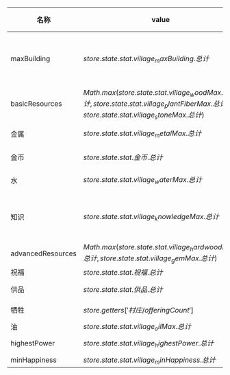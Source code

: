 | 名称  | value | milestones | 圣遗物 | display | 上限  |
| --- | ----- | ---------- | --- | ------- | --- |
| maxBuilding | $store.state.stat.village_maxBuilding.总计$ | $\text{四舍五入}(lvl  \cdot  25  \cdot  {(1.2)}^{lvl} + 35)$ | {"3":"泥砖","4":"钥匙链","5":"金钥匙"} |  |  |
| basicResources | $Math.max(store.state.stat.village_woodMax.总计, store.state.stat.village_plantFiberMax.总计, store.state.stat.village_stoneMax.总计)$ | ${(10)}^{lvl}  \cdot  10K$ | {"3":"树苗"} |  |  |
| 金属 | $store.state.stat.village_metalMax.总计$ | ${(10)}^{lvl}  \cdot  5000$ | {"3":"螺丝刀"} |  |  |
| 金币 | $store.state.stat.金币.总计$ | ${(16)}^{lvl}  \cdot  2000$ | {"4":"宝箱"} |  |  |
| 水 | $store.state.stat.village_waterMax.总计$ | ${(20)}^{lvl}  \cdot  5000$ | {"3":"玫瑰"} |  |  |
| 知识 | $store.state.stat.village_knowledgeMax.总计$ | $\text{四舍五入}(getSequence(2, lvl + 1)  \cdot  {(1.2)}^{Math.max(lvl - 10, 0})  \cdot  250)$ | {"2":"地球仪"} |  |  |
| advancedResources | $Math.max(store.state.stat.village_hardwoodMax.总计, store.state.stat.village_gemMax.总计)$ | ${(6)}^{lvl}  \cdot  10K$ | {"3":"导师"} |  |  |
| 祝福 | $store.state.stat.祝福.总计$ | ${(9)}^{lvl}  \cdot  1000$ |  |  |  |
| 供品 | $store.state.stat.供品.总计$ | $\text{四舍五入}({(2.5)}^{lvl}  \cdot  500)$ |  |  |  |
| 牺牲 | $store.getters['村庄/offeringCount']$ | $getSequence(6, lvl + 1)  \cdot  5$ |  |  |  |
| 油 | $store.state.stat.village_oilMax.总计$ | ${(10)}^{lvl}  \cdot  100K$ |  |  |  |
| highestPower | $store.state.stat.village_highestPower.总计$ | $getSequence(2, lvl + 1)  \cdot  10$ |  |  |  |
| minHappiness | $store.state.stat.village_minHappiness.总计$ | $1$ |  | boolean | 1 |
